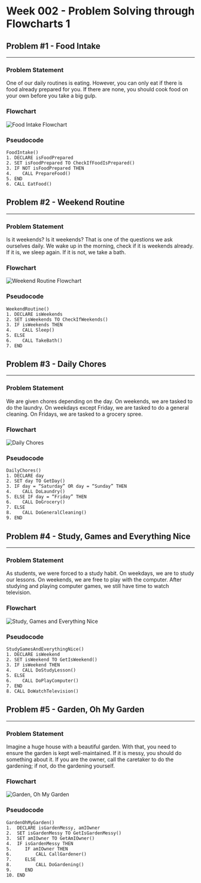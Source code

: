 # Week 002 - Problem Solving through Flowcharts 1

## Problem #1 - Food Intake

---

### Problem Statement

One of our daily routines is eating. However, you can only eat if there is food already prepared for you. If there are none, you should cook food on your own before you take a big gulp.

### Flowchart

![Food Intake Flowchart][problem_1]

### Pseudocode

```
FoodIntake()
1. DECLARE isFoodPrepared
2. SET isFoodPrepared TO CheckIfFoodIsPrepared()
3. IF NOT isFoodPrepared THEN
4.    CALL PrepareFood()
5. END
6. CALL EatFood()
```

## Problem #2 - Weekend Routine

---

### Problem Statement

Is it weekends? Is it weekends? That is one of the questions we ask ourselves daily. We wake up in the morning, check if it is weekends already. If it is, we sleep again. If it is not, we take a bath.

### Flowchart

![Weekend Routine  Flowchart][problem_2]

### Pseudocode

```
WeekendRoutine()
1. DECLARE isWeekends
2. SET isWeekends TO CheckIfWeekends()
3. IF isWeekends THEN
4.    CALL Sleep()
5. ELSE
6.    CALL TakeBath()
7. END

```

## Problem #3 - Daily Chores

---

### Problem Statement

We are given chores depending on the day. On weekends, we are tasked to do the laundry. On weekdays except Friday, we are tasked to do a general cleaning. On Fridays, we are tasked to a grocery spree.


### Flowchart

![Daily Chores][problem_3]

### Pseudocode

```
DailyChores()
1. DECLARE day
2. SET day TO GetDay()
3. IF day = “Saturday” OR day = “Sunday” THEN
4.    CALL DoLaundry()
5. ELSE IF day = “Friday” THEN
6.    CALL DoGrocery()
7. ELSE
8.    CALL DoGeneralCleaning()
9. END
```

## Problem #4 - Study, Games and Everything Nice

---

### Problem Statement

As students, we were forced to a study habit. On weekdays, we are to study our lessons. On weekends, we are free to play with the computer. After studying and playing computer games, we still have time to watch television.

### Flowchart

![Study, Games and Everything Nice][problem_4]

### Pseudocode

```
StudyGamesAndEverythingNice()
1. DECLARE isWeekend
2. SET isWeekend TO GetIsWeekend()
3. IF isWeekend THEN
4.    CALL DoStudyLesson() 
5. ELSE
6.    CALL DoPlayComputer()
7. END
8. CALL DoWatchTelevision()
```

## Problem #5 - Garden, Oh My Garden

---

### Problem Statement

Imagine a huge house with a beautiful garden. With that, you need to ensure the garden is kept well-maintained. If it is messy, you should do something about it. If you are the owner, call the caretaker to do the gardening; if not, do the gardening yourself.

### Flowchart

![Garden, Oh My Garden][problem_5]

### Pseudocode

```
GardenOhMyGarden()
1.  DECLARE isGardenMessy, amIOwner
2.  SET isGardenMessy TO GetIsGardenMessy()
3.  SET amIOwner TO GetAmIOwner()
4.  IF isGardenMessy THEN
5.     IF amIOwner THEN
6.         CALL CallGardener() 
7.     ELSE
8.         CALL DoGardening()
9.     END
10. END
```

[problem_1]: ./images/problem_1.png "Food Intake Flowchart"
[problem_2]: ./images/problem_2.png "Weekend Routine  Flowchart"
[problem_3]: ./images/problem_3.png "Daily Chores"
[problem_4]: ./images/problem_4.png "Study, Games and Everything Nice"
[problem_5]: ./images/problem_5.png "Garden, Oh My Garden"
